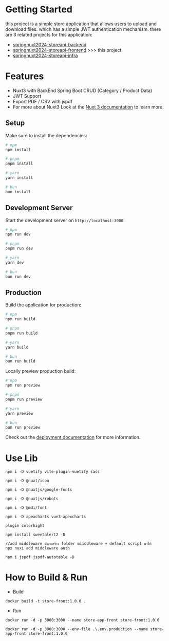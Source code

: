 
# Getting Started
this project is a simple store application that allows users to upload and download files. which has a simple JWT authentication mechanism.
there are 3 related projects for this application:

* [springnuxt2024-storeapi-backend](https://github.com/pingkunga/springnuxt2024-storeapi-backend) 
* [springnuxt2024-storeapi-frontend](https://github.com/pingkunga/springnuxt2024-storeapi-frontend) >>> this project
* [springnuxt2024-storeapi-infra](https://github.com/pingkunga/springnuxt2024-storeapi-infra)

# Features

* Nuxt3 with BackEnd Spring Boot CRUD (Category / Product Data)
* JWT Support 
* Export PDF / CSV with jspdf
* For more about Nuxt3 Look at the [Nuxt 3 documentation](https://nuxt.com/docs/getting-started/introduction) to learn more.

## Setup

Make sure to install the dependencies:

```bash
# npm
npm install

# pnpm
pnpm install

# yarn
yarn install

# bun
bun install
```

## Development Server

Start the development server on `http://localhost:3000`:

```bash
# npm
npm run dev

# pnpm
pnpm run dev

# yarn
yarn dev

# bun
bun run dev
```

## Production

Build the application for production:

```bash
# npm
npm run build

# pnpm
pnpm run build

# yarn
yarn build

# bun
bun run build
```

Locally preview production build:

```bash
# npm
npm run preview

# pnpm
pnpm run preview

# yarn
yarn preview

# bun
bun run preview
```

Check out the [deployment documentation](https://nuxt.com/docs/getting-started/deployment) for more information.

# Use Lib

```
npm i -D vuetify vite-plugin-vuetify sass

npm i -D @nuxt/icon

npm i -D @nuxtjs/google-fonts

npm i -D @nuxtjs/robots

npm i -D @mdi/font

npm i -D apexcharts vue3-apexcharts

plugin colorhight

npm install sweetalert2 -D

//add middleware มันจะสร้าง folder miiddleware + default script มาให้
npx nuxi add middleware auth

npm i jspdf jspdf-autotable -D
```

# How to Build & Run 

* Build 

```
docker build -t store-front:1.0.0 . 
```

* Run 

```
docker run -d -p 3000:3000 --name store-app-front store-front:1.0.0

docker run -d -p 3000:3000 --env-file .\.env.production --name store-app-front store-front:1.0.0
```
